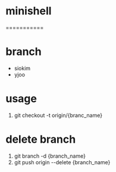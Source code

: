 # minishell
===========

# branch

  - siokim
  - yjoo
  
  
 # usage

1. git checkout -t origin/{branc_name}


# delete branch

1. git branch -d {branch_name}
2. git push origin --delete {branch_name}
